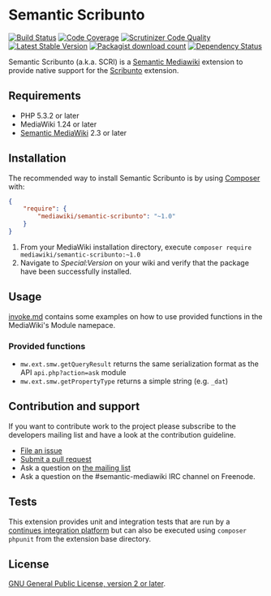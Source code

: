 # Semantic Scribunto

[![Build Status](https://secure.travis-ci.org/SemanticMediaWiki/SemanticScribunto.svg?branch=master)](http://travis-ci.org/SemanticMediaWiki/SemanticScribunto)
[![Code Coverage](https://scrutinizer-ci.com/g/SemanticMediaWiki/SemanticScribunto/badges/coverage.png?b=master)](https://scrutinizer-ci.com/g/SemanticMediaWiki/SemanticScribunto/?branch=master)
[![Scrutinizer Code Quality](https://scrutinizer-ci.com/g/SemanticMediaWiki/SemanticScribunto/badges/quality-score.png?b=master)](https://scrutinizer-ci.com/g/SemanticMediaWiki/SemanticScribunto/?branch=master)
[![Latest Stable Version](https://poser.pugx.org/mediawiki/semantic-scribunto/version.png)](https://packagist.org/packages/mediawiki/semantic-scribunto)
[![Packagist download count](https://poser.pugx.org/mediawiki/semantic-scribunto/d/total.png)](https://packagist.org/packages/mediawiki/semantic-scribunto)
[![Dependency Status](https://www.versioneye.com/php/mediawiki:semantic-scribunto/badge.png)](https://www.versioneye.com/php/mediawiki:semantic-scribunto)

Semantic Scribunto (a.k.a. SCRI) is a [Semantic Mediawiki][smw] extension to provide native support for the
[Scribunto][scri] extension.

## Requirements

- PHP 5.3.2 or later
- MediaWiki 1.24 or later
- [Semantic MediaWiki][smw] 2.3 or later

## Installation

The recommended way to install Semantic Scribunto is by using [Composer][composer] with:

```json
{
	"require": {
		"mediawiki/semantic-scribunto": "~1.0"
	}
}
```
1. From your MediaWiki installation directory, execute
   `composer require mediawiki/semantic-scribunto:~1.0`
2. Navigate to _Special:Version_ on your wiki and verify that the package
   have been successfully installed.

## Usage

[invoke.md](docs/invoke.md) contains some examples on how to use provided functions in the MediaWiki's
Module namepace.

### Provided functions

- `mw.ext.smw.getQueryResult` returns the same serialization format as the API `api.php?action=ask` module
- `mw.ext.smw.getPropertyType` returns a simple string (e.g. `_dat`)

## Contribution and support

If you want to contribute work to the project please subscribe to the developers mailing list and
have a look at the contribution guideline.

* [File an issue](https://github.com/SemanticMediaWiki/SemanticScribunto/issues)
* [Submit a pull request](https://github.com/SemanticMediaWiki/SemanticScribunto/pulls)
* Ask a question on [the mailing list](https://semantic-mediawiki.org/wiki/Mailing_list)
* Ask a question on the #semantic-mediawiki IRC channel on Freenode.

## Tests

This extension provides unit and integration tests that are run by a [continues integration platform][travis]
but can also be executed using `composer phpunit` from the extension base directory.

## License

[GNU General Public License, version 2 or later][gpl-licence].

[smw]: https://github.com/SemanticMediaWiki/SemanticMediaWiki
[contributors]: https://github.com/SemanticMediaWiki/SemanticScribunto/graphs/contributors
[travis]: https://travis-ci.org/SemanticMediaWiki/SemanticScribunto
[gpl-licence]: https://www.gnu.org/copyleft/gpl.html
[composer]: https://getcomposer.org/
[scri]: https://www.mediawiki.org/wiki/Extension:Scribunto
